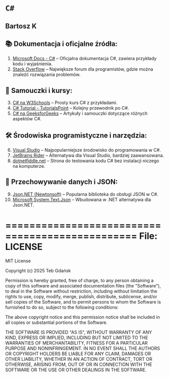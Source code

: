 # `C#`
## Bartosz K



## 📚 **Dokumentacja i oficjalne źródła:**  
1. [Microsoft Docs - C#](https://learn.microsoft.com/en-us/dotnet/csharp/) – Oficjalna dokumentacja C#, zawiera przykłady kodu i wyjaśnienia.  
2. [Stack Overflow](https://stackoverflow.com/) – Największe forum dla programistów, gdzie można znaleźć rozwiązania problemów.  

## 📘 **Samouczki i kursy:**  
3. [C# na W3Schools](https://www.w3schools.com/cs/) – Prosty kurs C# z przykładami.  
4. [C# Tutorial - TutorialsPoint](https://www.tutorialspoint.com/csharp/index.htm) – Kolejny przewodnik po C#.  
5. [C# na GeeksforGeeks](https://www.geeksforgeeks.org/c-sharp-tutorial/) – Artykuły i samouczki dotyczące różnych aspektów C#.  

## 🛠 **Środowiska programistyczne i narzędzia:**  
6. [Visual Studio](https://visualstudio.microsoft.com/) – Najpopularniejsze środowisko do programowania w C#.  
7. [JetBrains Rider](https://www.jetbrains.com/rider/) – Alternatywa dla Visual Studio, bardziej zaawansowana.  
8. [dotnetfiddle.net](https://dotnetfiddle.net/) – Strona do testowania kodu C# bez instalacji niczego na komputerze.  

## 📂 **Przechowywanie danych i JSON:**  
9. [Json.NET (Newtonsoft)](https://www.newtonsoft.com/json) – Popularna biblioteka do obsługi JSON w C#.  
10. [Microsoft System.Text.Json](https://learn.microsoft.com/en-us/dotnet/api/system.text.json?view=net-7.0) – Wbudowana w .NET alternatywa dla Json.NET.  





================================================
File: LICENSE
================================================
MIT License

Copyright (c) 2025 Teb Gdańsk

Permission is hereby granted, free of charge, to any person obtaining a copy
of this software and associated documentation files (the "Software"), to deal
in the Software without restriction, including without limitation the rights
to use, copy, modify, merge, publish, distribute, sublicense, and/or sell
copies of the Software, and to permit persons to whom the Software is
furnished to do so, subject to the following conditions:

The above copyright notice and this permission notice shall be included in all
copies or substantial portions of the Software.

THE SOFTWARE IS PROVIDED "AS IS", WITHOUT WARRANTY OF ANY KIND, EXPRESS OR
IMPLIED, INCLUDING BUT NOT LIMITED TO THE WARRANTIES OF MERCHANTABILITY,
FITNESS FOR A PARTICULAR PURPOSE AND NONINFRINGEMENT. IN NO EVENT SHALL THE
AUTHORS OR COPYRIGHT HOLDERS BE LIABLE FOR ANY CLAIM, DAMAGES OR OTHER
LIABILITY, WHETHER IN AN ACTION OF CONTRACT, TORT OR OTHERWISE, ARISING FROM,
OUT OF OR IN CONNECTION WITH THE SOFTWARE OR THE USE OR OTHER DEALINGS IN THE
SOFTWARE.



